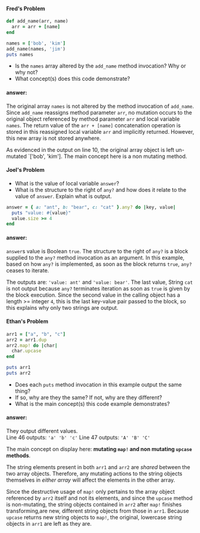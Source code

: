 #### Fred's Problem

```ruby
def add_name(arr, name)
  arr = arr + [name]
end

names = ['bob', 'kim']
add_name(names, 'jim')
puts names
```

- Is the `names` array altered by the `add_name` method invocation? Why or why not?
- What concept(s) does this code demonstrate?
#### answer:
The original array `names` is not altered by the method invocation of `add_name`.  Since `add_name` reassigns method parameter `arr`, no mutation occurs to the original object referenced by method parameter `arr` and local variable `names`. The return value of the `arr + [name]` concatenation operation is stored in this reassigned local variable `arr` and implicitly returned. However, this new array is not stored anywhere.

As evidenced in the output on line 10, the original array object is left un-mutated `['bob', 'kim']. The main concept here is a non mutating method. 

#### Joel's Problem
- What is the value of local variable `answer`? 
- What is the structure to the right of `any?` and how does it relate to the value of `answer`. Explain what is output.

```ruby
answer = { a: "ant", b: "bear", c: "cat" }.any? do |key, value|
  puts "value: #{value}"
  value.size >= 4
end
```
#### answer:
`answer`s value is Boolean `true`. The structure to the right of `any?` is a block  supplied to the `any?` method invocation as an argument.  In this example, based on how `any?` is implemented, as soon as the block returns `true`, `any?` ceases to iterate.

The outputs are: `'value: ant'` and `'value: bear'`. The last value, String `cat` is not output because `any?` terminates iteration as soon as `true` is given by the block execution. Since the second value in the calling object has a length >= integer `4`, this is the last key-value pair passed to the block, so this explains why only two strings are output. 


#### Ethan's Problem

```ruby
arr1 = ["a", "b", "c"]
arr2 = arr1.dup
arr2.map! do |char|
  char.upcase
end

puts arr1 
puts arr2
```
- Does each `puts` method invocation in this example output the same thing?
- If so, why are they the same? If not, why are they different?
- What is the main concept(s) this code example demonstrates?
#### answer:
They output different values.  
Line 46 outputs: `'a' 'b' 'c'`
Line 47 outputs: `'A' 'B' 'C'`

The main concept on display here: **mutating `map!` and non mutating `upcase` methods**. 

The string elements present in both `arr1` and `arr2` are *shared* between the two array objects. Therefore, any mutating actions to the string objects themselves in *either array* will affect the elements in the other array. 

Since the destructive usage of `map!` only pertains to the array object referenced by `arr2` itself and not its elements, and since the `upcase` method is non-mutating, the string objects contained in `arr2` after `map!` finishes transforming,are new, different string objects from those in `arr1`.  Because `upcase` returns new string objects to `map!`, the original, lowercase string objects in `arr1` are left as they are.
